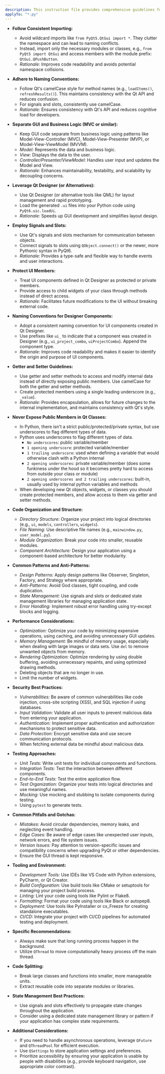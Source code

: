 ```yaml
---
description: This instruction file provides comprehensive guidelines for PyQt development, covering code organization, common patterns, performance, security, testing, and tooling. It aims to help developers create maintainable, efficient, and secure PyQt applications.
applyTo: "*.py"
---
```

- **Follow Consistent Importing:**
  - Avoid wildcard imports like `from PyQt5.QtGui import *`. They clutter the namespace and can lead to naming conflicts.
  - Instead, import only the necessary modules or classes, e.g., `from PyQt5 import QtGui` and access members with the module prefix: `QtGui.QPushButton`.
  - *Rationale:* Improves code readability and avoids potential namespace collisions.

- **Adhere to Naming Conventions:**
  - Follow Qt's camelCase style for method names (e.g., `loadItems()`, `refreshResults()`). This maintains consistency with the Qt API and reduces confusion.
  - For signals and slots, consistently use camelCase.
  - *Rationale:* Ensures consistency with Qt's API and reduces cognitive load for developers.

- **Separate GUI and Business Logic (MVC or similar):**
  - Keep GUI code separate from business logic using patterns like Model-View-Controller (MVC), Model-View-Presenter (MVP), or Model-View-ViewModel (MVVM).
  - *Model:* Represents the data and business logic.
  - *View:* Displays the data to the user.
  - *Controller/Presenter/ViewModel:* Handles user input and updates the Model and View.
  - *Rationale:* Enhances maintainability, testability, and scalability by decoupling concerns.

- **Leverage Qt Designer (or Alternatives):**
  - Use Qt Designer (or alternative tools like QML) for layout management and rapid prototyping.
  - Load the generated `.ui` files into your Python code using `PyQt6.uic.loadUi`.
  - *Rationale:* Speeds up GUI development and simplifies layout design.

- **Employ Signals and Slots:**
  - Use Qt's signals and slots mechanism for communication between objects.
  - Connect signals to slots using `QObject.connect()` or the newer, more Pythonic syntax in PyQt6.
  - *Rationale:* Provides a type-safe and flexible way to handle events and user interactions.

- **Protect UI Members:**
  - Treat UI components defined in Qt Designer as protected or private members.
  - Provide access to child widgets of your class through methods instead of direct access.
  - *Rationale:* Facilitates future modifications to the UI without breaking external code.

- **Naming Conventions for Designer Components:**
  - Adopt a consistent naming convention for UI components created in Qt Designer.
  - Use prefixes like `ui_` to indicate that a component was created in Designer (e.g., `ui_project_combo`, `uiProjectCombo`). Append the component type.
  - *Rationale:* Improves code readability and makes it easier to identify the origin and purpose of UI components.

- **Getter and Setter Guidelines:**
  - Use getter and setter methods to access and modify internal data instead of directly exposing public members. Use camelCase for both the getter and setter methods.
  - Create protected members using a single leading underscore (e.g., `_value`).
  - *Rationale:* Provides encapsulation, allows for future changes to the internal implementation, and maintains consistency with Qt's style.

- **Never Expose Public Members in Qt Classes:**
  - In Python, there isn't a strict public/protected/private syntax, but use underscores to flag different types of data.
  - Python uses underscores to flag different types of data.
     - `No underscores`: public variable/member
     - `1 opening underscore`: protected variable/member
     - `1 trailing underscore`: used when defining a variable that would otherwise clash with a Python internal
     - `2 opening underscores`: private variable/member (does some funkiness under the hood so it becomes pretty hard to access from outside your class or module)
     - `2 opening underscores and 2 trailing underscores`: built-in, usually used by internal python variables and methods
  -  When developing new Qt objects, widgets, or classes you should create protected members, and allow access to them via getter and setter methods.

- **Code Organization and Structure:**
  - *Directory Structure:* Organize your project into logical directories (e.g., `ui`, `models`, `controllers`, `widgets`).
  - *File Naming:* Use descriptive file names (e.g., `mainwindow.py`, `user_model.py`).
  - *Module Organization:* Break your code into smaller, reusable modules.
  - *Component Architecture:* Design your application using a component-based architecture for better modularity.

- **Common Patterns and Anti-Patterns:**
  - *Design Patterns:* Apply design patterns like Observer, Singleton, Factory, and Strategy where appropriate.
  - *Anti-Patterns:* Avoid God classes, tight coupling, and code duplication.
  - *State Management:* Use signals and slots or dedicated state management libraries for managing application state.
  - *Error Handling:* Implement robust error handling using try-except blocks and logging.

- **Performance Considerations:**
  - *Optimization:* Optimize your code by minimizing expensive operations, using caching, and avoiding unnecessary GUI updates.
  - *Memory Management:* Be mindful of memory usage, especially when dealing with large images or data sets. Use `del` to remove unwanted objects from memory.
  - *Rendering Optimization:* Optimize rendering by using double buffering, avoiding unnecessary repaints, and using optimized drawing methods.
  - Deleting objects that are no longer in use.
  - Limit the number of widgets.

- **Security Best Practices:**
  - *Vulnerabilities:* Be aware of common vulnerabilities like code injection, cross-site scripting (XSS), and SQL injection if using databases.
  - *Input Validation:* Validate all user inputs to prevent malicious data from entering your application.
  - *Authentication:* Implement proper authentication and authorization mechanisms to protect sensitive data.
  - *Data Protection:* Encrypt sensitive data and use secure communication protocols.
  - When fetching external data be mindful about malicious data.

- **Testing Approaches:**
  - *Unit Tests:* Write unit tests for individual components and functions.
  - *Integration Tests:* Test the interaction between different components.
  - *End-to-End Tests:* Test the entire application flow.
  - *Test Organization:* Organize your tests into logical directories and use meaningful names.
  - *Mocking:* Use mocking and stubbing to isolate components during testing.
  - Using `pytest` to generate tests.

- **Common Pitfalls and Gotchas:**
  - *Mistakes:* Avoid circular dependencies, memory leaks, and neglecting event handling.
  - *Edge Cases:* Be aware of edge cases like unexpected user inputs, network errors, and file system issues.
  - *Version Issues:* Pay attention to version-specific issues and compatibility concerns when upgrading PyQt or other dependencies.
  - Ensure the GUI thread is kept responsive.

- **Tooling and Environment:**
  - *Development Tools:* Use IDEs like VS Code with Python extensions, PyCharm, or Qt Creator.
  - *Build Configuration:* Use build tools like CMake or setuptools for managing your project build process.
  - *Linting:* Lint your code using tools like Pylint or Flake8.
  - *Formatting:* Format your code using tools like Black or autopep8.
  - *Deployment:* Use tools like PyInstaller or cx_Freeze for creating standalone executables.
  - *CI/CD:* Integrate your project with CI/CD pipelines for automated testing and deployment.

- **Specific Recommendations:**
  - Always make sure that long running process happen in the background.
  - Utilize `QThread` to move computationally heavy process off the main thread.

- **Code Splitting:**
  - Break large classes and functions into smaller, more manageable units.
  - Extract reusable code into separate modules or libraries.

- **State Management Best Practices:**
   - Use signals and slots effectively to propagate state changes throughout the application.
   - Consider using a dedicated state management library or pattern if your application has complex state requirements.

- **Additional Considerations:**
    - If you need to handle asynchronous operations, leverage `QFuture` and `QThreadPool` for efficient execution.
    - Use `QSettings` to store application settings and preferences.
    - Prioritize accessibility by ensuring your application is usable by people with disabilities (e.g., provide keyboard navigation, use appropriate color contrast).